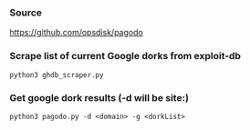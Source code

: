### Source
https://github.com/opsdisk/pagodo  

### Scrape list of current Google dorks from exploit-db
```
python3 ghdb_scraper.py
```

### Get google dork results (-d will be site:)
```
python3 pagodo.py -d <domain> -g <dorkList> 
```

